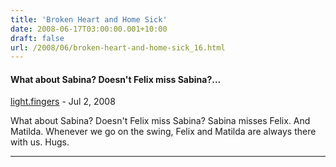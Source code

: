 ```yaml
---
title: 'Broken Heart and Home Sick'
date: 2008-06-17T03:00:00.001+10:00
draft: false
url: /2008/06/broken-heart-and-home-sick_16.html
---
```


#### What about Sabina? Doesn't Felix miss Sabina?...
[light.fingers](http://www.blogger.com/profile/02502430724382290814 "noreply@blogger.com") - <time datetime="2008-07-01T13:28:00.000+10:00">Jul 2, 2008</time>

What about Sabina? Doesn't Felix miss Sabina? Sabina misses Felix. And Matilda. Whenever we go on the swing, Felix and Matilda are always there with us. Hugs.
<hr />
